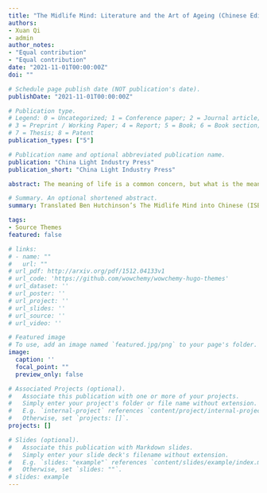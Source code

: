 ```yaml
---
title: "The Midlife Mind: Literature and the Art of Ageing (Chinese Edition) (ISBN 978‑7‑5184‑3608‑8)"
authors:
- Xuan Qi
- admin
author_notes:
- "Equal contribution"
- "Equal contribution"
date: "2021-11-01T00:00:00Z"
doi: ""

# Schedule page publish date (NOT publication's date).
publishDate: "2021-11-01T00:00:00Z"

# Publication type.
# Legend: 0 = Uncategorized; 1 = Conference paper; 2 = Journal article;
# 3 = Preprint / Working Paper; 4 = Report; 5 = Book; 6 = Book section;
# 7 = Thesis; 8 = Patent
publication_types: ["5"]

# Publication name and optional abbreviated publication name.
publication: "China Light Industry Press"
publication_short: "China Light Industry Press"

abstract: The meaning of life is a common concern, but what is the meaning of midlife? With the help of illustrious writers such as Dante, Montaigne, Beauvoir, Goethe, and Beckett, The Midlife Mind sets out to answer this question. Erudite but engaging, it takes a personal approach to that most impersonal of processes, aging. From the ancients to the moderns, from poets to playwrights, writers have long meditated on how we can remain creative as we move through our middle years. There are no better guides, then, to how we have regarded middle age in the past, how we understand it in the present, and how we might make it as rewarding as possible in the future.

# Summary. An optional shortened abstract.
summary: Translated Ben Hutchinson’s The Midlife Mind into Chinese (ISBN 978-7-5184-3608-8).

tags:
- Source Themes
featured: false

# links:
# - name: ""
#   url: ""
# url_pdf: http://arxiv.org/pdf/1512.04133v1
# url_code: 'https://github.com/wowchemy/wowchemy-hugo-themes'
# url_dataset: ''
# url_poster: ''
# url_project: ''
# url_slides: ''
# url_source: ''
# url_video: ''

# Featured image
# To use, add an image named `featured.jpg/png` to your page's folder. 
image:
  caption: ''
  focal_point: ""
  preview_only: false

# Associated Projects (optional).
#   Associate this publication with one or more of your projects.
#   Simply enter your project's folder or file name without extension.
#   E.g. `internal-project` references `content/project/internal-project/index.md`.
#   Otherwise, set `projects: []`.
projects: []

# Slides (optional).
#   Associate this publication with Markdown slides.
#   Simply enter your slide deck's filename without extension.
#   E.g. `slides: "example"` references `content/slides/example/index.md`.
#   Otherwise, set `slides: ""`.
# slides: example
---
```


<!-- {{% callout note %}}
Click the *Cite* button above to demo the feature to enable visitors to import publication metadata into their reference management software.
{{% /callout %}} -->

<!-- {{% callout note %}}
Create your slides in Markdown - click the *Slides* button to check out the example.
{{% /callout %}} -->

<!-- Supplementary notes can be added here, including [code, math, and images](https://wowchemy.com/docs/writing-markdown-latex/). -->
